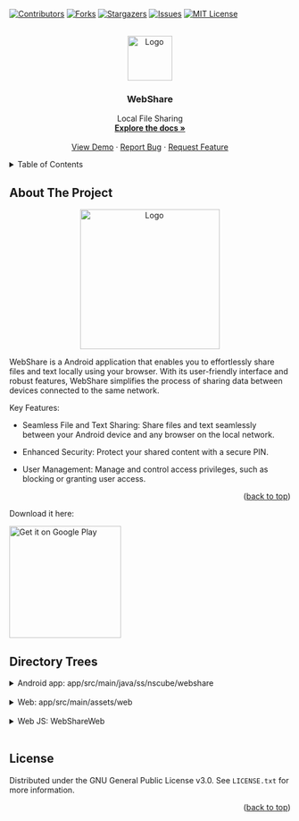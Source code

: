 <a name="readme-top"></a>
[![Contributors][contributors-shield]][contributors-url]
[![Forks][forks-shield]][forks-url]
[![Stargazers][stars-shield]][stars-url]
[![Issues][issues-shield]][issues-url]
[![MIT License][license-shield]][license-url]


<!-- PROJECT LOGO -->
<br />
<div align="center">
  <a href="https://github.com/SatyaSnehith/WebShare">
    <img src="https://raw.githubusercontent.com/SatyaSnehith/WebShare/master/images/bluew.svg" alt="Logo" width="80" height="80">
  </a>

  <h3 align="center">WebShare</h3>

  <p align="center">
    Local File Sharing
    <br />
    <a href="https://github.com/SatyaSnehith/WebShare"><strong>Explore the docs »</strong></a>
    <br />
    <br />
    <a href="https://github.com/SatyaSnehith/WebShare">View Demo</a>
    ·
    <a href="https://github.com/SatyaSnehith/WebShare/issues">Report Bug</a>
    ·
    <a href="https://github.com/SatyaSnehith/WebShare/issues">Request Feature</a>
  </p>
</div>



<!-- TABLE OF CONTENTS -->
<details>
  <summary>Table of Contents</summary>
  <ol>
    <li><a href="#about-the-project">About The Project</a></li>
    <li><a href="#directory-trees">Directory trees</a></li>
    <li><a href="#license">License</a></li>
  </ol>
</details>



<!-- ABOUT THE PROJECT -->
## About The Project

<div align="center">
  <img src="https://raw.githubusercontent.com/SatyaSnehith/WebShare/master/images/Screenshot.png?raw=true" alt="Logo" width="250">
</div>

WebShare is a Android application that enables you to effortlessly share files and text locally using your browser. With its user-friendly interface and robust features, WebShare simplifies the process of sharing data between devices connected to the same network.

Key Features:

* Seamless File and Text Sharing: Share files and text seamlessly between your Android device and any browser on the local network.

* Enhanced Security: Protect your shared content with a secure PIN.

* User Management: Manage and control access privileges, such as blocking or granting user access.

<p align="right">(<a href="#readme-top">back to top</a>)</p>

Download it here:

<a href='https://play.google.com/store/apps/details?id=ss.nscube.webshare'><img width='200' alt='Get it on Google Play' src='https://play.google.com/intl/en_us/badges/static/images/badges/en_badge_web_generic.png'/></a>

## Directory Trees

<details>
<summary>Android app: app/src/main/java/ss/nscube/webshare</summary>

```
├── db
│   ├── AppDatabase.kt
│   ├── CallBack.kt
│   ├── daos
│   │   └── TextDAO.kt
│   ├── DatabaseHelper.kt
│   └── entities
│       └── TextEntity.kt
├── server
│   ├── events
│   │   └── ServerStatusListener.java
│   ├── Exceptions.kt
│   ├── file
│   │   ├── AppFolderManager.kt
│   │   ├── DownloadManager.kt
│   │   ├── FileDownloader.kt
│   │   ├── FileTransferListener.kt
│   │   ├── FileTransferObserver.kt
│   │   ├── FileUploader.kt
│   │   ├── ProgressCalculator.kt
│   │   ├── TransferManager.kt
│   │   ├── UploadManager.kt
│   │   └── WebFile.kt
│   ├── headers
│   │   ├── ContentDisposition.kt
│   │   ├── ContentTypes.kt
│   │   ├── Cookies.kt
│   │   ├── Header.kt
│   │   ├── Headers.kt
│   │   ├── Path.kt
│   │   ├── Range.kt
│   │   ├── RequestHeader.kt
│   │   ├── Request.kt
│   │   ├── ResponseHeader.kt
│   │   └── Response.kt
│   ├── HTTPServer.kt
│   ├── models
│   │   ├── AddTextResponse.kt
│   │   ├── AuthRequest.kt
│   │   ├── AuthResponse.kt
│   │   ├── ChangeNameRequest.kt
│   │   ├── DeletedResponse.kt
│   │   ├── DeleteMultiRequest.kt
│   │   ├── ErrorResponse.kt
│   │   ├── FileListResponse.kt
│   │   ├── FilePaginationRequest.kt
│   │   ├── FileResponse.kt
│   │   ├── FileUploadResponse.kt
│   │   ├── InfoResponse.kt
│   │   ├── MyFilesPaginationRequest.kt
│   │   ├── SignedUrlResponse.kt
│   │   ├── StatusRequest.kt
│   │   ├── StatusResponse.kt
│   │   ├── Text.kt
│   │   ├── TextPaginationRequest.kt
│   │   ├── UpdatedResponse.kt
│   │   ├── UploadInfoResponse.kt
│   │   └── ZipRequest.kt
│   ├── user
│   │   ├── FileManager.kt
│   │   ├── SignedUrlList.kt
│   │   ├── Text.kt
│   │   ├── TextManager.kt
│   │   ├── User.kt
│   │   └── UserManager.kt
│   └── utils
│       ├── FileUtil.kt
│       ├── PathUtil.java
│       ├── ProgressList.kt
│       ├── ServerUtil.java
│       ├── TimerTaskManager.kt
│       └── Util.kt
├── ServerService.kt
├── ui
│   ├── adapters
│   │   ├── AlbumAdapter.kt
│   │   └── ImageVideoAdapter.kt
│   ├── dialogs
│   │   ├── AlbumDialog.kt
│   │   ├── DeleteConfirmationDialog.kt
│   │   ├── FileRenameChangeDialog.kt
│   │   ├── QrDialog.kt
│   │   ├── RemoveAccessConfirmationDialog.kt
│   │   ├── RequestPermissionDialog.kt
│   │   ├── SecurityDialog.kt
│   │   ├── SelectedDialog.kt
│   │   ├── SettingsMemoryLimitDialog.kt
│   │   ├── SettingsNameChangeDialog.kt
│   │   ├── SettingsPinAttemptsDialog.kt
│   │   ├── SettingsStopInactiveDialog.kt
│   │   └── ThemeDialog.kt
│   ├── frags
│   │   ├── BaseFragment.kt
│   │   ├── home
│   │   │   ├── AboutFragment.kt
│   │   │   └── HomeFragment.kt
│   │   ├── receive
│   │   │   ├── ReceiveFragment.kt
│   │   │   └── ReceiveHistoryFragment.kt
│   │   ├── send
│   │   │   ├── AppFolderFragment.kt
│   │   │   ├── AppFragment.kt
│   │   │   ├── AudioFragment.kt
│   │   │   ├── BaseFileFragment.kt
│   │   │   ├── FileFragment.kt
│   │   │   ├── ImageFragment.kt
│   │   │   ├── PictureFragment.kt
│   │   │   ├── SendFragment.kt
│   │   │   └── VideoFragment.kt
│   │   ├── ServerSettingsFragment.kt
│   │   ├── text
│   │   │   ├── AddTextFragment.kt
│   │   │   ├── TextFragment.kt
│   │   │   ├── TextHistoryFragment.kt
│   │   │   └── TextInfoFragment.kt
│   │   └── UsersFragment.kt
│   ├── MainActivity.kt
│   ├── MenuPopup.kt
│   ├── utils
│   │   ├── Colors.java
│   │   ├── MatColors.java
│   │   ├── PermissionRequestHelper.kt
│   │   ├── QRCodeWriter.java
│   │   ├── ThemeUtil.kt
│   │   ├── TimeCal.kt
│   │   ├── UiUtil.kt
│   │   ├── Util.kt
│   │   └── ViewUtil.kt
│   └── views
│       ├── actionbar
│       │   └── ActionBar.kt
│       └── IconTextItemLinearLayout.kt
├── utils
│   ├── IpAddressUpdater.kt
│   ├── Log.kt
│   ├── PreferencesUtil.kt
│   ├── scan
│   │   ├── FileScan.kt
│   │   └── models
│   │       ├── Album.kt
│   │       ├── App.kt
│   │       ├── Audio.kt
│   │       ├── Data.kt
│   │       ├── Image.kt
│   │       └── Video.kt
│   └── WebFileUtil.kt
├── CustomFileProvider.kt
└── WebShareApp.kt

24 directories, 124 files
```
</details></br>

<details>
<summary>Web: app/src/main/assets/web</summary>

```
├── css
│   ├── commons.css
│   └── style.css
├── favicon.ico
├── file_not_found.html
├── fonts
│   ├── roboto_light-webfont.woff
│   ├── roboto_light-webfont.woff2
│   ├── roboto_medium-webfont.woff
│   ├── roboto_medium-webfont.woff2
│   ├── roboto_regular-webfont.woff
│   └── roboto_regular-webfont.woff2
├── images
│   ├── back.svg
│   ├── blogger.svg
│   ├── bluew.svg
│   ├── cancel.svg
│   ├── details.png
│   ├── drop.svg
│   ├── evernote.svg
│   ├── facebook.svg
│   ├── go.svg
│   ├── linkedin.svg
│   ├── menu.svg
│   ├── moon.svg
│   ├── no_access.png
│   ├── no_content.png
│   ├── no_server.png
│   ├── open.svg
│   ├── pinterest.svg
│   ├── reddit.svg
│   ├── refresh.svg
│   ├── remove_red.svg
│   ├── remove.svg
│   ├── send.svg
│   ├── settings.svg
│   ├── skype.svg
│   ├── sun.svg
│   ├── telegram.me.svg
│   ├── tumblr.svg
│   ├── twitter.svg
│   ├── unauthorized.png
│   ├── vk.svg
│   └── whatsapp.svg
├── js
│   ├── app.js
│   └── base64.min.js
├── apple-touch-icon.png
└── index.html

4 directories, 45 files
```
</details></br>

<details>
<summary>Web JS: WebShareWeb</summary>

```
├── api.js
├── constants.js
├── declare.js
├── init.js
├── merge.sh
├── theme.js
├── ui
│   ├── dialogs
│   │   ├── add-text-dialog.js
│   │   ├── delete-dialog.js
│   │   ├── dialog.js
│   │   ├── download-menu-dialog.js
│   │   ├── file-info-bottom-sheet.js
│   │   ├── info-dialog.js
│   │   ├── max-dialog.js
│   │   ├── name-dialog.js
│   │   ├── send-file-dialog.js
│   │   ├── share-dialog.js
│   │   └── view-text-dialog.js
│   ├── page-manager.js
│   ├── screens
│   │   ├── auth.js
│   │   ├── home
│   │   │   ├── fileinfo
│   │   │   │   ├── button.js
│   │   │   │   ├── file-info.js
│   │   │   │   ├── file-info-node.js
│   │   │   │   └── select-button.js
│   │   │   ├── files
│   │   │   │   ├── file-chooser.js
│   │   │   │   ├── file-drop-event.js
│   │   │   │   ├── file-node.js
│   │   │   │   ├── files-view.js
│   │   │   │   ├── grid-file-node.js
│   │   │   │   ├── grid-view.js
│   │   │   │   ├── list-file-node.js
│   │   │   │   ├── list-view.js
│   │   │   │   ├── search-node.js
│   │   │   │   └── selection-mode.js
│   │   │   ├── file-tab.js
│   │   │   ├── file-type-chips.js
│   │   │   ├── home.js
│   │   │   ├── sample-data.js
│   │   │   ├── tabs-node.js
│   │   │   ├── text-tab.js
│   │   │   └── viewMode.js
│   │   ├── page.js
│   │   ├── settings
│   │   │   ├── settings.js
│   │   │   └── theme-radio-button.js
│   │   └── try-again-page.js
│   ├── scroll-listener.js
│   ├── utils.js
│   └── visibility.js
└── WebShareWeb.code-workspace

7 directories, 48 files
```
</details></br>

<!-- LICENSE -->
## License

Distributed under the GNU General Public License v3.0. See `LICENSE.txt` for more information.

<p align="right">(<a href="#readme-top">back to top</a>)</p>

<!-- MARKDOWN LINKS & IMAGES -->
<!-- https://www.markdownguide.org/basic-syntax/#reference-style-links -->
[contributors-shield]: https://img.shields.io/github/contributors/SatyaSnehith/WebShare.svg?style=for-the-badge
[contributors-url]: https://github.com/SatyaSnehith/WebShare/graphs/contributors
[forks-shield]: https://img.shields.io/github/forks/SatyaSnehith/WebShare.svg?style=for-the-badge
[forks-url]: https://github.com/SatyaSnehith/WebShare/network/members
[stars-shield]: https://img.shields.io/github/stars/SatyaSnehith/WebShare.svg?style=for-the-badge
[stars-url]: https://github.com/SatyaSnehith/WebShare/stargazers
[issues-shield]: https://img.shields.io/github/issues/SatyaSnehith/WebShare.svg?style=for-the-badge
[issues-url]: https://github.com/SatyaSnehith/WebShare/issues
[license-shield]: https://img.shields.io/github/license/SatyaSnehith/WebShare.svg?style=for-the-badge
[license-url]: https://github.com/SatyaSnehith/WebShare/blob/master/LICENSE.txt
[product-screenshot]: https://raw.githubusercontent.com/SatyaSnehith/WebShare/master/images/Screenshot.svg
